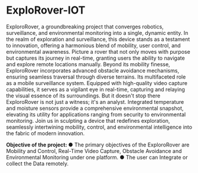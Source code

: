 # ExploRover-IOT

ExploroRover, a groundbreaking project that converges robotics, surveillance, and environmental monitoring into a single, dynamic entity. In the realm of exploration and surveillance, this device stands as a testament to innovation, offering a harmonious blend of mobility, user control, and environmental awareness. Picture a rover that not only moves with purpose but captures its journey in real-time, granting users the ability to navigate and explore remote locations manually. Beyond its mobility finesse, ExploroRover incorporates advanced obstacle avoidance mechanisms, ensuring seamless traversal through diverse terrains. 
Its multifaceted role as a mobile surveillance system. Equipped with high-quality video capture capabilities, it serves as a vigilant eye in real-time, capturing and relaying the visual essence of its surroundings. But it doesn't stop there ExploroRover is not just a witness; it's an analyst. Integrated temperature and moisture sensors provide a comprehensive environmental snapshot, elevating its utility for applications ranging from security to environmental monitoring. Join us in sculpting a device that redefines exploration, seamlessly intertwining mobility, control, and environmental intelligence into the fabric of modern innovation.

<b> Objective of the project: </b>
●	The primary objectives of the ExploroRover are Mobility and Control, Real-Time Video Capture, Obstacle Avoidance and Environmental Monitoring under one platform.
●	The user can Integrate or collect the Data remotely.
